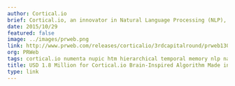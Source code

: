 ```yaml
---
author: Cortical.io
brief: Cortical.io, an innovator in Natural Language Processing (NLP), announces its next venture capital round. In this third round, Cortical.io opens its capital to a new investor from the US, a fund affiliated with Open Field Capital
date: 2015/10/29
featured: false
image: ../images/prweb.png
link: http://www.prweb.com/releases/corticalio/3rdcapitalround/prweb13038027.htm
org: PRWeb
tags: cortical.io numenta nupic htm hierarchical temporal memory nlp natural language processing machine intelligence
title: USD 1.8 Million for Cortical.io Brain-Inspired Algorithm Made in Austria
type: link
---
```

